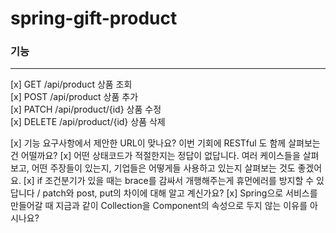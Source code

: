 # spring-gift-product

### 기능
------
[x] GET /api/product 상품 조회</br> 
[x] POST /api/product 상품 추가</br>
[x] PATCH /api/product/{id} 상품 수정</br>
[x] DELETE /api/product/{id} 상품 삭제

[x] 기능 요구사항에서 제안한 URL이 맞나요? 이번 기회에 RESTful 도 함께 살펴보는 건 어떨까요?
[x] 어떤 상태코드가 적절한지는 정답이 없답니다. 여러 케이스들을 살펴보고, 어떤 주장들이 있는지, 기업들은 어떻게들 사용하고 있는지 살펴보는 것도 좋겠어요.
[x] if 조건분기가 있을 때는 brace를 감싸서 개행해주는게 휴먼에러를 방지할 수 있답니다 / patch와 post, put의 차이에 대해 알고 계신가요?
[x] Spring으로 서비스를 만들어갈 때 지금과 같이 Collection을 Component의 속성으로 두지 않는 이유를 아시나요?
    